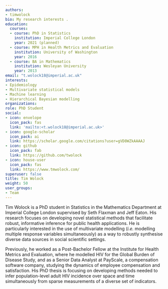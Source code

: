 ```yaml
---
authors:
- timwolock
bio: My research interests .
education:
  courses:
  - course: PhD in Statistics
    institution: Imperial College London
    year: 2021 (planned)
  - course: MPH in Health Metrics and Evaluation
    institution: University of Washington
    year: 2016
  - course: BA in Mathematics
    institution: Wesleyan University
    year: 2013
email: "t.wolock18@imperial.ac.uk"
interests:
- Epidemiology
- Multivariate statistical models
- Machine learning
- Hierarchical Bayesian modelling
organizations:
role: PhD Student
social:
- icon: envelope
  icon_pack: fas
  link: 'mailto:<t.wolock18@imperial.ac.uk>'
- icon: google-scholar
  icon_pack: ai
  link: https://scholar.google.com/citations?user=gVD8WZkAAAAJ
- icon: github
  icon_pack: fab
  link: https://github.com/twolock
- icon: house-user
  icon_pack: fas
  link: https://www.tmwolock.com/
superuser: false
title: Tim Wolock
weight: 50
user_groups:
- Team
---
```


Tim Wolock is a PhD student in Statistics in the Mathematics Department at Imperial College London supervised by Seth Flaxman and Jeff Eaton. His research focuses on developing novel statistical methods that facilitate robust, informative inference for public health applications. He is particularly interested in the use of multivariate modelling (*i.e.* modelling multiple response variables simultaneously) as a way to robustly synthesise diverse data sources in social scientific settings.

Previously, he worked as a Post-Bachelor Fellow at the Institute for Health Metrics and Evaluation, where he modelled HIV for the Global Burden of Disease Study, and as a Senior Data Analyst at PayScale, a compensation software company, studying the dynamics of employee compensation and satisfaction. His PhD thesis is focusing on developing methods needed to infer population-level adult HIV incidence over space and time simultaneously from sparse measurements of a diverse set of indicators.